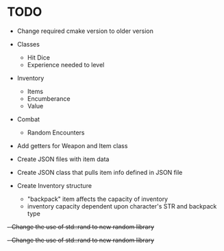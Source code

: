 # TODO
- Change required cmake version to older version


- Classes
   - Hit Dice
   - Experience needed to level
- Inventory
   - Items
   - Encumberance
   - Value
- Combat
   - Random Encounters
- Add getters for Weapon and Item class
- Create JSON files with item data
- Create JSON class that pulls item info defined in JSON file
- Create Inventory structure
    - "backpack" item affects the capacity of inventory
    -  inventory capacity dependent upon character's STR and backpack type


 ~~- Change the use of std::rand to new random library~~

   
  ~~- Change the use of std::rand to new random library~~
